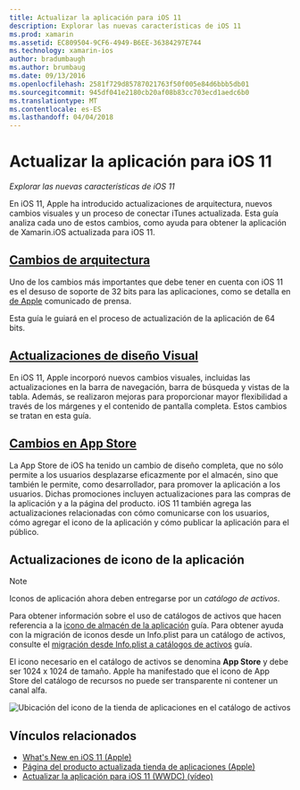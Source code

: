 ```yaml
---
title: Actualizar la aplicación para iOS 11
description: Explorar las nuevas características de iOS 11
ms.prod: xamarin
ms.assetid: EC809504-9CF6-4949-B6EE-36384297E744
ms.technology: xamarin-ios
author: bradumbaugh
ms.author: brumbaug
ms.date: 09/13/2016
ms.openlocfilehash: 2581f729d85787021763f50f005e84d6bbb5db01
ms.sourcegitcommit: 945df041e2180cb20af08b83cc703ecd1aedc6b0
ms.translationtype: MT
ms.contentlocale: es-ES
ms.lasthandoff: 04/04/2018
---
```

# <a name="updating-your-app-to-ios-11"></a>Actualizar la aplicación para iOS 11

_Explorar las nuevas características de iOS 11_

En iOS 11, Apple ha introducido actualizaciones de arquitectura, nuevos cambios visuales y un proceso de conectar iTunes actualizada. Esta guía analiza cada uno de estos cambios, como ayuda para obtener la aplicación de Xamarin.iOS actualizada para iOS 11.

## <a name="architecture-changesarchitecture-changesmd"></a>[Cambios de arquitectura](architecture-changes.md)

Uno de los cambios más importantes que debe tener en cuenta con iOS 11 es el desuso de soporte de 32 bits para las aplicaciones, como se detalla en [de Apple](https://developer.apple.com/news/?id=06282017b) comunicado de prensa.

Esta guía le guiará en el proceso de actualización de la aplicación de 64 bits.

## <a name="visual-design-updatesvisual-designmd"></a>[Actualizaciones de diseño Visual](visual-design.md)

En iOS 11, Apple incorporó nuevos cambios visuales, incluidas las actualizaciones en la barra de navegación, barra de búsqueda y vistas de la tabla. Además, se realizaron mejoras para proporcionar mayor flexibilidad a través de los márgenes y el contenido de pantalla completa. Estos cambios se tratan en esta guía.

## <a name="app-store-changesapp-store-changesmd"></a>[Cambios en App Store](app-store-changes.md)

La App Store de iOS ha tenido un cambio de diseño completa, que no sólo permite a los usuarios desplazarse eficazmente por el almacén, sino que también le permite, como desarrollador, para promover la aplicación a los usuarios. Dichas promociones incluyen actualizaciones para las compras de la aplicación y a la página del producto. iOS 11 también agrega las actualizaciones relacionadas con cómo comunicarse con los usuarios, cómo agregar el icono de la aplicación y cómo publicar la aplicación para el público.

## <a name="app-icon-updates"></a>Actualizaciones de icono de la aplicación

> [!NOTE]
> Iconos de aplicación ahora deben entregarse por un _catálogo de activos_. 

Para obtener información sobre el uso de catálogos de activos que hacen referencia a la [icono de almacén de la aplicación](~/ios/app-fundamentals/images-icons/app-store-icon.md) guía. Para obtener ayuda con la migración de iconos desde un Info.plist para un catálogo de activos, consulte el [migración desde Info.plist a catálogos de activos](~/ios/app-fundamentals/images-icons/app-icons.md) guía.

El icono necesario en el catálogo de activos se denomina **App Store** y debe ser 1024 x 1024 de tamaño. Apple ha manifestado que el icono de App Store del catálogo de recursos no puede ser transparente ni contener un canal alfa.

![Ubicación del icono de la tienda de aplicaciones en el catálogo de activos](images/image1.png)

## <a name="related-links"></a>Vínculos relacionados

- [What's New en iOS 11 (Apple)](https://developer.apple.com/ios/)
- [Página del producto actualizada tienda de aplicaciones (Apple)](https://developer.apple.com/app-store/product-page/)
- [Actualizar la aplicación para iOS 11 (WWDC) (vídeo)](https://developer.apple.com/videos/play/wwdc2017/204/)

